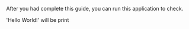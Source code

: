 After you had complete this guide, you can run this application to check.

'Hello World!' will be print